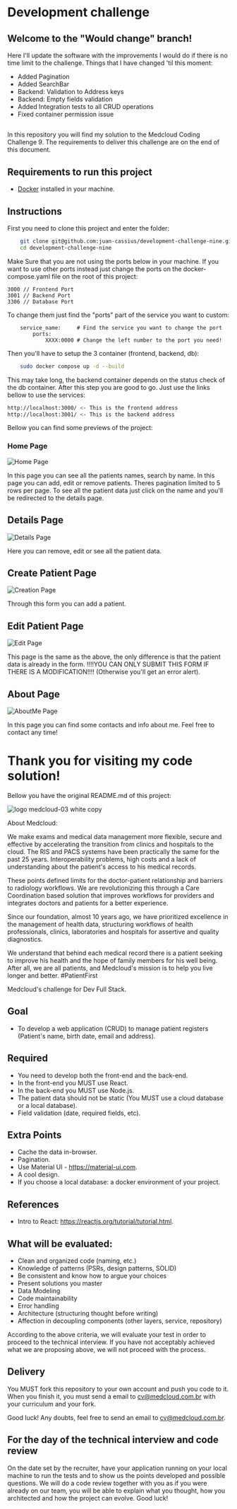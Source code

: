# Development challenge

## Welcome to the "Would change" branch!

Here I'll update the software with the improvements I would do if there is no time limit to the challenge.
Things that I have changed 'til this moment:

- Added Pagination
- Added SearchBar
- Backend: Validation to Address keys
- Backend: Empty fields validation
- Added Integration tests to all CRUD operations
- Fixed container permission issue


##

In this repository you will find my solution to the Medcloud Coding Challenge 9. The requirements to deliver this challenge are on the end of this document.

## Requirements to run this project

- [Docker](https://www.docker.com/) installed in your machine.

## Instructions

First you need to clone this project and enter the folder:

```bash
    git clone git@github.com:juan-cassius/development-challenge-nine.git
    cd development-challenge-nine
```

Make Sure that you are not using the ports below in your machine. If you want to use other ports instead just change the ports on the docker-compose.yaml file on the root of this project:

```
3000 // Frontend Port
3001 // Backend Port
3306 // Database Port
```
To change them just find the "ports" part of the service you want to custom:

```
    service_name:     # Find the service you want to change the port
        ports:
            XXXX:0000 # Change the left number to the port you need!
```

Then you'll have to setup the 3 container (frontend, backend, db):

```bash
    sudo docker compose up -d --build
```

This may take long, the backend container depends on the status check of the db container. After this step you are good to go. Just use the links bellow to use the services:

```bash
http://localhost:3000/ <- This is the frontend address
http://localhost:3001/ <- This is the backend address
```

Bellow you can find some previews of the project:

### Home Page

![Home Page](./previews/Home.png)

In this page you can see all the patients names, search by name. In this page you can add, edit or remove patients. Theres pagination limited to 5 rows per page. To see all the patient data just click on the name and you'll be redirected to the details page.

## Details Page

![Details Page](./previews/DetailsPage.png)

Here you can remove, edit or see all the patient data.

## Create Patient Page

![Creation Page](./previews/CreatePage.png)

Through this form you can add a patient.

## Edit Patient Page

![Edit Page](./previews/EditPage.png)

This page is the same as the above, the only difference is that the patient data is already in the form.
!!!!YOU CAN ONLY SUBMIT THIS FORM IF THERE IS A MODIFICATION!!!! (Otherwise you'll get an error alert).

## About Page

![AboutMe Page](./previews/AboutMe.png)

In this page you can find some contacts and info about me. Feel free to contact any time!

# Thank you for visiting my code solution!

Bellow you have the original README.md of this project:

![logo medcloud-03 white copy](https://user-images.githubusercontent.com/46347123/158176045-de9fefb0-35e2-4515-83ff-c132608aa870.png)

About Medcloud:

We make exams and medical data management more flexible, secure and effective by accelerating the transition from clinics and hospitals to the cloud.
The RIS and PACS systems have been practically the same for the past 25 years. Interoperability problems, high costs and a lack of understanding about the patient's access to his medical records.

These points defined limits for the doctor-patient relationship and barriers to radiology workflows. We are revolutionizing this through a Care Coordination based solution that improves workflows for providers and integrates doctors and patients for a better experience.

Since our foundation, almost 10 years ago, we have prioritized excellence in the management of health data, structuring workflows of health professionals, clinics, laboratories and hospitals for assertive and quality diagnostics.

We understand that behind each medical record there is a patient seeking to improve his health and the hope of family members for his well being. After all, we are all patients, and Medcloud's mission is to help you live longer and better. #PatientFirst

Medcloud's challenge for Dev Full Stack.

## Goal

- To develop a web application (CRUD) to manage patient registers (Patient's name, birth date, email and address).

## Required

- You need to develop both the front-end and the back-end.
- In the front-end you MUST use React.
- In the back-end you MUST use Node.js.
- The patient data should not be static (You MUST use a cloud database or a local database).
- Field validation (date, required fields, etc).

## Extra Points

- Cache the data in-browser.
- Pagination.
- Use Material UI - https://material-ui.com.
- A cool design.
- If you choose a local database: a docker environment of your project.

## References

- Intro to React: https://reactjs.org/tutorial/tutorial.html.

## What will be evaluated:

- Clean and organized code (naming, etc.)
- Knowledge of patterns (PSRs, design patterns, SOLID)
- Be consistent and know how to argue your choices
- Present solutions you master
- Data Modeling
- Code maintainability
- Error handling
- Architecture (structuring thought before writing)
- Affection in decoupling components (other layers, service, repository)

According to the above criteria, we will evaluate your test in order to proceed to the technical interview. If you have not acceptably achieved what we are proposing above, we will not proceed with the process.

## Delivery

You MUST fork this repository to your own account and push you code to it.
When you finish it, you must send a email to cv@medcloud.com.br with your curriculum and your fork.

Good luck! Any doubts, feel free to send an email to cv@medcloud.com.br.

## For the day of the technical interview and code review

On the date set by the recruiter, have your application running on your local machine to run the tests and to show us the points developed and possible questions. We will do a code review together with you as if you were already on our team, you will be able to explain what you thought, how you architected and how the project can evolve. Good luck!
